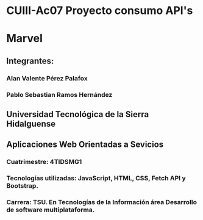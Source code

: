 # CUIII-Ac07 Proyecto consumo API's
# Marvel
## Integrantes:
### Alan Valente Pérez Palafox 
### Pablo Sebastian Ramos Hernández
## Universidad Tecnológica de la Sierra Hidalguense
## Aplicaciones Web Orientadas a Sevicios
### Cuatrimestre: 4TIDSMG1
### Tecnologías utilizadas: JavaScript, HTML, CSS, Fetch API y Bootstrap.
### Carrera: TSU. En Tecnologías de la Información área Desarrollo de software multiplataforma.
